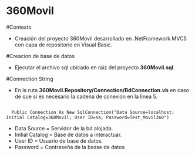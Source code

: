 # 360Movil

#Contexto

* Creación del proyecto 360Movil desarrollado en .NetFramework MVC5 con capa de repositorio en Visual Basic.

#Creacion de base de datos

* Ejecutar el archivo sql ubicado en raiz del proyecto **360Movil.sql**.

#Connection String

* En la ruta **360Movil.Repository/Connection/BdConnection.vb** en caso de que si es necesario la cadena de conexión en la linea 5.

<code>
  Public Connection As New SqlConnection("Data Source=localhost; Initial Catalog=360Movil; User ID=sa; Password=Test_Movil360")
</code>

* Data Source = Servidor de la bd alojada.
* Initial Catalog = Base de datos a interactuar.
* User ID = Usuario de base de datos.
* Password = Contraseña de la basse de datos
